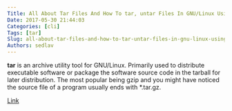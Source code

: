 ```yaml
---
Title: All About Tar Files And How To tar, untar Files In GNU/Linux Using Terminal
Date: 2017-05-30 21:44:03
Categories: [cli]
Tags: [tar]
Slug: all-about-tar-files-and-how-to-tar-untar-files-in-gnu-linux-using-terminal
Authors: sedlav
---
```


**tar** is an archive utility tool for GNU/Linux. Primarily used to distribute executable software or package the software source code in the tarball for later distribution. The most popular being gzip and you might have noticed the source file of a program usually ends with *.tar.gz.

[Link](http://www.linuxandubuntu.com/home/all-about-tar-files-and-how-to-tar-untar-files-in-linux-using-terminal)
